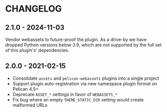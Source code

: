 CHANGELOG
=========

2.1.0 - 2024-11-03
------------------

Vendor webassets to future-proof the plugin. As a drive-by we have dropped
Python versions below 3.9, which are not supported by the full set of this
plugin's' dependencies.

2.0.0 - 2021-02-15
------------------

* Consolidate `assets` and `pelican-webassets` plugins into a single project
* Support plugin auto-registration via new namespace plugin format on Pelican 4.5+
* Deprecate `ASSET_*` settings in favor of `WEBASSETS_*`
* Fix bug where an empty `THEME_STATIC_DIR` setting would create malformed URLs
